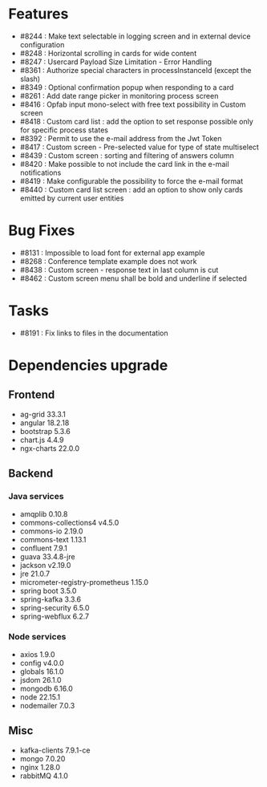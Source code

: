 
# Features

- #8244 : Make text selectable in logging screen and in external device configuration
- #8248 : Horizontal scrolling in cards for wide content
- #8247 : Usercard Payload Size Limitation - Error Handling
- #8361 : Authorize special characters in processInstanceId (except the slash)
- #8349 : Optional confirmation popup when responding to a card
- #8261 : Add date range picker in monitoring process screen
- #8416 : Opfab input mono-select with free text possibility in Custom screen
- #8418 : Custom card list : add the option to set response possible only for specific process states
- #8392 : Permit to use the e-mail address from the Jwt Token
- #8417 : Custom screen - Pre-selected value for type of state multiselect
- #8439 : Custom screen : sorting and filtering of answers column
- #8420 : Make possible to not include the card link in the e-mail notifications
- #8419 : Make configurable the possibility to force the e-mail format
- #8440 : Custom card list screen : add an option to show only cards emitted by current user entities

# Bug Fixes

- #8131 : Impossible to load font for external app example
- #8268 : Conference template example does not work
- #8438 : Custom screen - response text in last column is cut
- #8462 : Custom screen menu shall be bold and underline if selected


# Tasks

- #8191 : Fix links to files in the documentation
  
# Dependencies upgrade

## Frontend

- ag-grid 33.3.1
- angular 18.2.18
- bootstrap 5.3.6
- chart.js 4.4.9
- ngx-charts 22.0.0
  
## Backend 

### Java services 

- amqplib 0.10.8
- commons-collections4 v4.5.0
- commons-io 2.19.0
- commons-text 1.13.1
- confluent 7.9.1
- guava 33.4.8-jre
- jackson v2.19.0
- jre 21.0.7
- micrometer-registry-prometheus 1.15.0
- spring boot 3.5.0
- spring-kafka 3.3.6
- spring-security 6.5.0
- spring-webflux 6.2.7

### Node services

- axios 1.9.0
- config v4.0.0
- globals 16.1.0
- jsdom 26.1.0
- mongodb 6.16.0
- node 22.15.1
- nodemailer 7.0.3


## Misc

- kafka-clients 7.9.1-ce
- mongo 7.0.20
- nginx 1.28.0
- rabbitMQ 4.1.0







